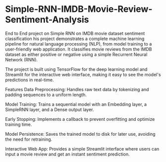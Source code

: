 # Simple-RNN-IMDB-Movie-Review-Sentiment-Analysis
End to End project on Simple RNN on IMDB movie dataset sentiment classification
his project demonstrates a complete machine learning pipeline for natural language processing (NLP), from model training to a user-friendly web application. It classifies movie reviews from the IMDB dataset as either positive or negative using a simple Recurrent Neural Network (RNN).

The project is built using TensorFlow for the deep learning model and Streamlit for the interactive web interface, making it easy to see the model's predictions in real-time.

Features
Data Preprocessing: Handles raw text data by tokenizing and padding sequences to a uniform length.

Model Training: Trains a sequential model with an Embedding layer, a SimpleRNN layer, and a Dense output layer.

Early Stopping: Implements a callback to prevent overfitting and optimize training time.

Model Persistence: Saves the trained model to disk for later use, avoiding the need for retraining.

Interactive Web App: Provides a simple Streamlit interface where users can input a movie review and get an instant sentiment prediction.
